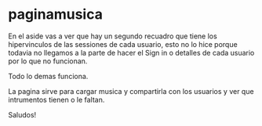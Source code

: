 # paginamusica


En el aside vas a ver que hay un segundo recuadro que tiene los hipervinculos de las sessiones de cada usuario, 
esto no lo hice porque todavia no llegamos a la parte de hacer el Sign in o detalles de cada usuario por lo que no funcionan. 

Todo lo demas funciona. 

La pagina sirve para cargar musica y compartirla con los usuarios y ver que intrumentos tienen o le faltan. 


Saludos!
